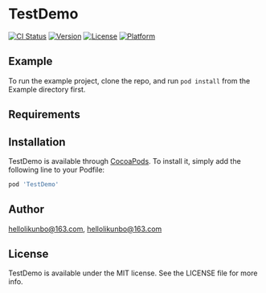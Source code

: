 # TestDemo

[![CI Status](https://img.shields.io/travis/hellolikunbo@163.com/TestDemo.svg?style=flat)](https://travis-ci.org/hellolikunbo@163.com/TestDemo)
[![Version](https://img.shields.io/cocoapods/v/TestDemo.svg?style=flat)](https://cocoapods.org/pods/TestDemo)
[![License](https://img.shields.io/cocoapods/l/TestDemo.svg?style=flat)](https://cocoapods.org/pods/TestDemo)
[![Platform](https://img.shields.io/cocoapods/p/TestDemo.svg?style=flat)](https://cocoapods.org/pods/TestDemo)

## Example

To run the example project, clone the repo, and run `pod install` from the Example directory first.

## Requirements

## Installation

TestDemo is available through [CocoaPods](https://cocoapods.org). To install
it, simply add the following line to your Podfile:

```ruby
pod 'TestDemo'
```

## Author

hellolikunbo@163.com, hellolikunbo@163.com

## License

TestDemo is available under the MIT license. See the LICENSE file for more info.
